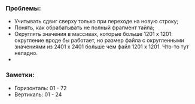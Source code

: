 ### Проблемы:
* Учитывать сдвиг сверху только при переходе на новую строку;
* Понять, как обрабатывать не полный фрагмент тайла;
* Округлять значения в массивах, которые больше 1201 х 1201: округление вроде бы работает, но размер файла с округленными значениями из 2401 х 2401 больше чем файл 1201 х 1201. Что-то тут неладно. 
* 

### Заметки:
* Горизонталь: 01 - 72
* Вертикаль: 01 - 24